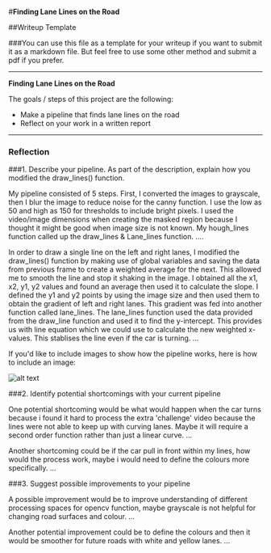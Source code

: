 #**Finding Lane Lines on the Road** 

##Writeup Template

###You can use this file as a template for your writeup if you want to submit it as a markdown file. But feel free to use some other method and submit a pdf if you prefer.

---

**Finding Lane Lines on the Road**

The goals / steps of this project are the following:
* Make a pipeline that finds lane lines on the road
* Reflect on your work in a written report


[//]: # (Image References)

[image1]: ./examples/grayscale.jpg "Grayscale"

---

### Reflection

###1. Describe your pipeline. As part of the description, explain how you modified the draw_lines() function.

My pipeline consisted of 5 steps. First, I converted the images to grayscale, then I blur the image to reduce noise for the canny function. I use the low as 50 and high as 150 for thresholds to include bright pixels. I used the video/image dimensions when creating the masked region because I thought it might be good when image size is not known. My hough_lines function called up the draw_lines & Lane_lines function.  .... 

In order to draw a single line on the left and right lanes, I modified the draw_lines() function by making use of global variables and saving the data from previous frame to create a weighted average for the next. This allowed me to smooth the line and stop it shaking in the image. I obtained all the x1, x2, y1, y2 values and found an average then used it to calculate the slope. I defined the y1 and y2 points by using the image size and then used them to obtain the gradient of left and right lanes. This gradient was fed into another function called lane_lines. The lane_lines function used the data provided from the draw_line function and used it to find the y-intercept. This provides us with line equation which we could use to calculate the new weighted x-values. This stablises the line even if the car is turning.  ...

If you'd like to include images to show how the pipeline works, here is how to include an image: 

![alt text][image1]


###2. Identify potential shortcomings with your current pipeline


One potential shortcoming would be what would happen when the car turns because i found it hard to process the extra 'challenge' video because the lines were not able to keep up with curving lanes. Maybe it will require a second order function rather than just a linear curve.  ... 

Another shortcoming could be if the car pull in front within my lines, how would the process work, maybe i would need to define the colours more specifically.  ...


###3. Suggest possible improvements to your pipeline

A possible improvement would be to improve understanding of different processing spaces for opencv function, maybe grayscale is not helpful for changing road surfaces and colour.  ...

Another potential improvement could be to define the colours  and then it would be smoother for future roads with white and yellow lanes. ...